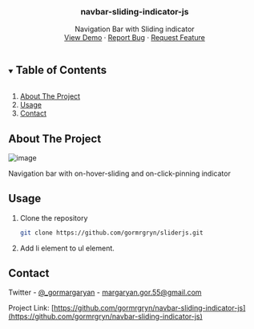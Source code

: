 <!-- PROJECT SHIELDS -->
<!--
*** I'm using markdown "reference style" links for readability.
*** Reference links are enclosed in brackets [ ] instead of parentheses ( ).
*** See the bottom of this document for the declaration of the reference variables
*** for contributors-url, forks-url, etc. This is an optional, concise syntax you may use.
*** https://www.markdownguide.org/basic-syntax/#reference-style-links
-->
<!--
[![Contributors][contributors-shield]][contributors-url]
[![Forks][forks-shield]][forks-url]
[![Stargazers][stars-shield]][stars-url]
[![Issues][issues-shield]][issues-url]
[![MIT License][license-shield]][license-url]
[![LinkedIn][linkedin-shield]][linkedin-url]
-->

<!-- PROJECT LOGO -->
<br />
<p align="center">
  <h3 align="center">navbar-sliding-indicator-js</h3>
  <p align="center">
    Navigation Bar with Sliding indicator
    <br />
    <a href="https://github.com/gormrgryn/navbar-sliding-indicator-js">View Demo</a>
    ·
    <a href="https://github.com/gormrgryn/navbar-sliding-indicator-js/issues">Report Bug</a>
    ·
    <a href="https://github.com/gormrgryn/navbar-sliding-indicator-js/issues">Request Feature</a>
  </p>
</p>



<!-- TABLE OF CONTENTS -->
<details open="open">
  <summary><h2 style="display: inline-block">Table of Contents</h2></summary>
  <ol>
    <li>
      <a href="#about-the-project">About The Project</a>
    </li>
    <li><a href="#usage">Usage</a></li>
    <li><a href="#contact">Contact</a></li>
  </ol>
</details>



<!-- ABOUT THE PROJECT -->
## About The Project

![image](https://user-images.githubusercontent.com/71388341/94341743-ea01c180-001c-11eb-9aff-e2af0f49c30f.png)

Navigation bar with on-hover-sliding and on-click-pinning indicator

## Usage

1. Clone the repository
   ```sh
   git clone https://github.com/gormrgryn/sliderjs.git
   ```
2. Add li element to ul element.

<!-- CONTACT -->
## Contact

Twitter - [@_gormargaryan](https://twitter.com/_gormargaryan) - margaryan.gor.55@gmail.com

Project Link: [https://github.com/gormrgryn/navbar-sliding-indicator-js](https://github.com/gormrgryn/navbar-sliding-indicator-js)
